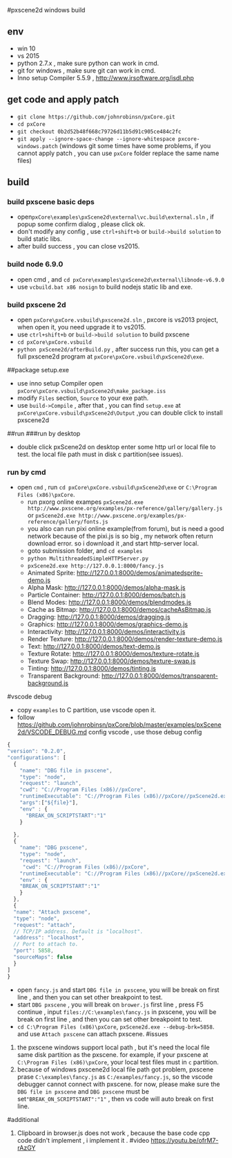 #pxscene2d windows build

## env
- win 10
- vs 2015
- python 2.7.x , make sure python can work in cmd.
- git for windows , make sure git can work in cmd.
-  Inno setup Compiler 5.5.9 , http://www.jrsoftware.org/isdl.php

## get code and apply patch
- `git clone https://github.com/johnrobinsn/pxCore.git`
- `cd pxCore`
- `git checkout 0b2d52b48f668c79726d11b5d91c905ce484c2fc`
- `git apply --ignore-space-change --ignore-whitespace pxcore-windows.patch` (windows git some times have some problems, if you cannot apply patch , you can use `pxCore` folder replace the same name files)

## build
### build pxscene  basic deps
- open`pxCore\examples\pxScene2d\external\vc.build\external.sln`  , if popup some confirm dialog , please click ok.
- don't modify any config , use `ctrl+shift+b` or `build->build solution` to build static libs.
- after build success , you can close vs2015.
### build node 6.9.0
- open cmd , and `cd pxCore\examples\pxScene2d\external\libnode-v6.9.0`
- use `vcbuild.bat x86 nosign` to build nodejs static lib and exe.

### build pxscene 2d


- open `pxCore\pxCore.vsbuild\pxscene2d.sln` ,  pxcore is vs2013 project, when open it, you need upgrade it to vs2015.
- use `ctrl+shift+b` or `build->build solution` to build pxscene
- `cd pxCore\pxCore.vsbuild`
- `python pxScene2d/afterBuild.py` , after success run this, you can get a full pxscene2d program at `pxCore\pxCore.vsbuild\pxScene2d\exe`.


##package setup.exe
-  use inno setup Compiler open `pxCore\pxCore.vsbuild\pxScene2d\make_package.iss`
-  modify `Files` section,  `Source` to your exe path.
-  use `build->Compile` , after that , you can find `setup.exe` at `pxCore\pxCore.vsbuild\pxScene2d\Output` ,you can double click to install pxscene2d

##run
###run by desktop
- double click pxScene2d on desktop enter some http url or local file to test. the local file path must in disk c partition(see issues).
### run by cmd
- open `cmd` ,  run `cd pxCore\pxCore.vsbuild\pxScene2d\exe` or `C:\Program Files (x86)\pxCore`.
  -  run pxorg online exampes `pxScene2d.exe http://www.pxscene.org/examples/px-reference/gallery/gallery.js` or `pxScene2d.exe http://www.pxscene.org/examples/px-reference/gallery/fonts.js`
  -  you also can run pixi online example(from forum), but is need a good network  because of the pixi.js is so big , my network often return download error. so i download it ,and start http-server local.
    - goto submission folder, and  `cd examples`
    -  `python MultithreadedSimpleHTTPServer.py`
    -  `pxScene2d.exe http://127.0.0.1:8000/fancy.js`
    - Animated Sprite: http://127.0.0.1:8000/demos/animatedsprite-demo.js
    - Alpha Mask: http://127.0.0.1:8000/demos/alpha-mask.js
    - Particle Container: http://127.0.0.1:8000/demos/batch.js
    - Blend Modes: http://127.0.0.1:8000/demos/blendmodes.js
    - Cache as Bitmap: http://127.0.0.1:8000/demos/cacheAsBitmap.js
    - Dragging: http://127.0.0.1:8000/demos/dragging.js
    - Graphics: http://127.0.0.1:8000/demos/graphics-demo.js
    - Interactivity: http://127.0.0.1:8000/demos/interactivity.js
    - Render Texture: http://127.0.0.1:8000/demos/render-texture-demo.js
    - Text: http://127.0.0.1:8000/demos/text-demo.js
    - Texture Rotate: http://127.0.0.1:8000/demos/texture-rotate.js
    - Texture Swap: http://127.0.0.1:8000/demos/texture-swap.js
    - Tinting: http://127.0.0.1:8000/demos/tinting.js
    - Transparent Background: http://127.0.0.1:8000/demos/transparent-background.js


#vscode debug
- copy `examples` to C partition, use vscode open it.
- follow https://github.com/johnrobinsn/pxCore/blob/master/examples/pxScene2d/VSCODE_DEBUG.md config vscode , use those debug config
``` javascript
{
"version": "0.2.0",
"configurations": [
  {
    "name": "DBG file in pxscene",
    "type": "node",
    "request": "launch",
    "cwd": "C://Program Files (x86)//pxCore",
    "runtimeExecutable": "C://Program Files (x86)//pxCore//pxScene2d.exe",
    "args":["${file}"],
    "env" : {
      "BREAK_ON_SCRIPTSTART":"1"
    }
    
  },
  {
    "name": "DBG pxscene",
    "type": "node",
    "request": "launch",
     "cwd": "C://Program Files (x86)//pxCore",
    "runtimeExecutable": "C://Program Files (x86)//pxCore//pxScene2d.exe",
    "env" : {
    "BREAK_ON_SCRIPTSTART":"1"      
    }
  },   
  {
  "name": "Attach pxscene",
  "type": "node",
  "request": "attach",
  // TCP/IP address. Default is "localhost".
  "address": "localhost",
  // Port to attach to.
  "port": 5858,
  "sourceMaps": false
  }
]
}
```
- open `fancy.js` and start `DBG file in pxscene`, you will be break on first line , and then you can set other breakpoint to test.
- start `DBG pxscene` , you will break on `brower.js` first line ,  press F5 continue , input `files://C:\examples\fancy.js` in pxscene, you will be break on first line , and then you can set other breakpoint to test.
- `cd C:\Program Files (x86)\pxCore`, `pxScene2d.exe --debug-brk=5858`. and use `Attach pxscene` can attach pxscene.
#issues
1. the pxscene windows support local path , but it's need the local file same disk partition  as the pxscene. for example, if your pxscene at `C:\Program Files (x86)\pxCore`, your local test files must in `c` partition.
2. because of windows pxscene2d  local file path got problem, pxscene prase  `C:\examples\fancy.js` as `C:/examples/fancy.js`, so the vscode debugger cannot connect with pxscene. for now, please make sure the `DBG file in pxscene` and `DBG pxscene` must be set`"BREAK_ON_SCRIPTSTART":"1"` , then vs code will auto break on first line.

#additional
1. Clipboard in browser.js does not work , because the base code cpp code didn't implement , i implement it .
#video
https://youtu.be/ofrM7-rAzGY